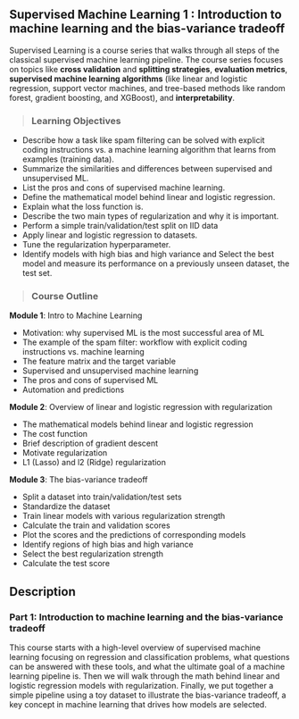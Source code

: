 ## **Supervised Machine Learning 1** : Introduction to machine learning and the bias-variance tradeoff

Supervised Learning is a course series that walks through all steps of the classical supervised machine learning pipeline. The course series focuses on topics like **cross validation** and **splitting strategies**, **evaluation metrics**, **supervised machine learning algorithms** (like linear and logistic regression, support vector machines, and tree-based methods like random forest, gradient boosting, and XGBoost), and **interpretability**.

> ### **Learning Objectives**
- Describe how a task like spam filtering can be solved with explicit coding instructions vs. a machine learning algorithm that learns from examples (training data).
- Summarize the similarities and differences between supervised and unsupervised ML.
- List the pros and cons of supervised machine learning.
- Define the mathematical model behind linear and logistic regression.
- Explain what the loss function is.
- Describe the two main types of regularization and why it is important.
- Perform a simple train/validation/test split on IID data
- Apply linear and logistic regression to datasets.
- Tune the regularization hyperparameter.
- Identify models with high bias and high variance and Select the best model and measure its performance on a previously unseen dataset, the test set.

> ### **Course Outline**
**Module 1**: Intro to Machine Learning 
- Motivation: why supervised ML is the most successful area of ML
- The example of the spam filter: workflow with explicit coding instructions vs. machine learning
- The feature matrix and the target variable
- Supervised and unsupervised machine learning
- The pros and cons of supervised ML
- Automation and predictions 

**Module 2**: Overview of linear and logistic regression with regularization 
- The mathematical models behind linear and logistic regression
- The cost function
- Brief description of gradient descent
- Motivate regularization
- L1 (Lasso) and l2 (Ridge) regularization

**Module 3**: The bias-variance tradeoff 
- Split a dataset into train/validation/test sets
- Standardize the dataset
- Train linear models with various regularization strength
- Calculate the train and validation scores
- Plot the scores and the predictions of corresponding models
- Identify regions of high bias and high variance
- Select the best regularization strength
- Calculate the test score


## Description

### Part 1: Introduction to machine learning and the bias-variance tradeoff
This course starts with a high-level overview of supervised machine learning focusing on regression and classification problems, what questions can be answered with these tools, and what the ultimate goal of a machine learning pipeline is. Then we will walk through the math behind linear and logistic regression models with regularization. Finally, we put together a simple pipeline using a toy dataset to illustrate the bias-variance tradeoff, a key concept in machine learning that drives how models are selected.

